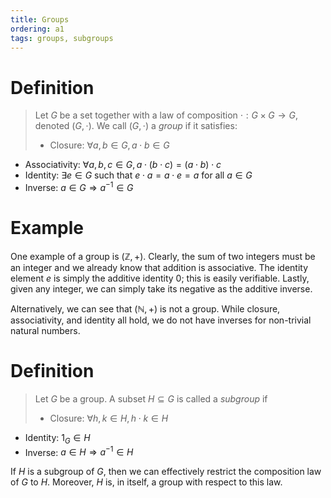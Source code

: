 ```yaml
---
title: Groups
ordering: a1
tags: groups, subgroups
---
```


# Definition
>Let $G$ be a set together with a law of composition $\cdot: G \times G \to G$,
denoted $(G, \cdot)$. We call $(G, \cdot)$ a *group* if it satisfies:
>
>- Closure: $\forall a, b \in G, a \cdot b \in G$
- Associativity: $\forall a, b, c \in G, a \cdot (b \cdot c) = (a \cdot b) \cdot
  c$
- Identity: $\exists e \in G$ such that $e \cdot a = a \cdot e = a$ for all $a
  \in G$
- Inverse: $a \in G \Rightarrow a^{-1} \in G$

# Example
One example of a group is $(\mathbb{Z}, +)$. Clearly, the sum of two integers
must be an integer and we already know that addition is associative. The
identity element $e$ is simply the additive identity $0$; this is easily
verifiable. Lastly, given any integer, we can simply take its negative as the
additive inverse.

Alternatively, we can see that $(\mathbb{N}, +)$ is not a group. While closure,
associativity, and identity all hold, we do not have inverses for non-trivial
natural numbers.

# Definition
>Let $G$ be a group. A subset $H \subseteq G$ is called a *subgroup* if
>
>- Closure: $\forall h, k \in H, h \cdot k \in H$
- Identity: $1_G \in H$
- Inverse: $a \in H \Rightarrow a^{-1} \in H$

If $H$ is a subgroup of $G$, then we can effectively restrict the composition
law of $G$ to $H$. Moreover, $H$ is, in itself, a group with respect to this
law.
